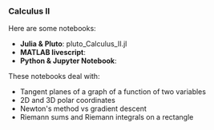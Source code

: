 ### Calculus II

Here are some notebooks: 
- **Julia & Pluto**: pluto_Calculus_II.jl
- **MATLAB livescript**:
- **Python & Jupyter Notebook**:  

These notebooks deal with:
- Tangent planes of a graph of a function of two variables
- 2D and 3D polar coordinates 
- Newton's method vs gradient descent
- Riemann sums and Riemann integrals on a rectangle
